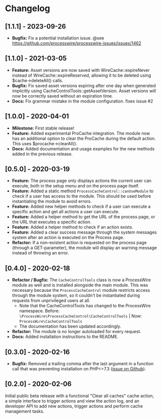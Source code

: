 # Changelog

## [1.1.1] - 2023-09-26

- **Bugfix:** Fix a potential installation issue. @see https://github.com/processwire/processwire-issues/issues/1462

## [1.1.0] - 2021-03-05

- **Feature:** Asset versions are now saved with WireCache::expireNever instead of WireCache::expireReserved, allowing it to be deleted using $cache->deleteAll() calls.
- **Bugfix:** Fix saved asset versions expiring after one day when generated implicitly using CacheControlTools::getAssetVersion. Asset versions will now be correctly saved without an expiration time.
- **Docs:** Fix grammar mistake in the module configuration. fixes issue #2

## [1.0.0] - 2020-04-01

- **Milestone:** First stable release!
- **Feature:** Added experimental ProCache integration. The module now has an additional option to clear the ProCache during the default action. This uses $procache->clearAll().
- **Docs:** Added documentation and usage examples for the new methods added in the previous release.

## [0.5.0] - 2020-03-19

- **Feature:** The process page only displays actions the current user can execute, both in the setup menu and on the process page itself.
- **Feature:** Added a static method `ProcessCacheControl::canUseModule` to check if a user has access to the module. This should be used before instantiating the module to avoid errors.
- **Feature:** Added new helper methods to check if a user can execute a specific action and get all actions a user can execute.
- **Feature:** Added a helper method to get the URL of the process page, or the URL that executes a specific action.
- **Feature:** Added a helper method to check if an action exists.
- **Feature:** Added a clear success message through the system messages system after an action is executed on the Process page.
- **Refactor:** If a non-existent action is requested on the process page (through a GET-parameter), the module will display an warning message instead of throwing an error.

## [0.4.0] - 2020-02-18

- **Refactor / Bugfix:** The `CacheControlTools` class is now a ProcessWire module as well and is installed alongside the main module. This was necessary because the `ProcessCacheControl` module restricts access through the module system, so it couldn't be instantiated during requests from unprivileged users at all.
    - Note that the CacheControlTools has changed to the ProcessWire namespace. Before: `\ProcessWire\ProcessCacheControl\CacheControlTools` | Now: `ProcessWire\CacheControlTools`
    - The documentation has been updated accordingly.
- **Refactor:** The module is no longer autoloaded for every request.
- **Docs:** Added installation instructions to the README.

## [0.3.0] - 2020-02-16

- **Bugfix:** Removed a trailing comma after the last argument in a function call that was preventing installation on PHP<=7.3 ([issue on Github](https://github.com/MoritzLost/ProcessCacheControl/issues/1)).

## [0.2.0] - 2020-02-06

Initial public beta release with a functional "Clear all caches" cache action, a simple interface to trigger actions and view the action log, and an developer API to add new actions, trigger actions and perform cache management tasks.
